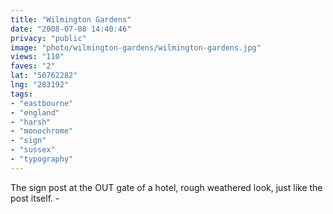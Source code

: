 ```yaml
---
title: "Wilmington Gardens"
date: "2008-07-08 14:40:46"
privacy: "public"
image: "photo/wilmington-gardens/wilmington-gardens.jpg"
views: "110"
faves: "2"
lat: "50762282"
lng: "283192"
tags:
- "eastbourne"
- "england"
- "harsh"
- "monochrome"
- "sign"
- "sussex"
- "typography"
---
```

The sign post at the OUT gate of a hotel, rough weathered look, just like the post itself. - <a href="/photos/2008/07/08/wilmington-gardens"></a>
